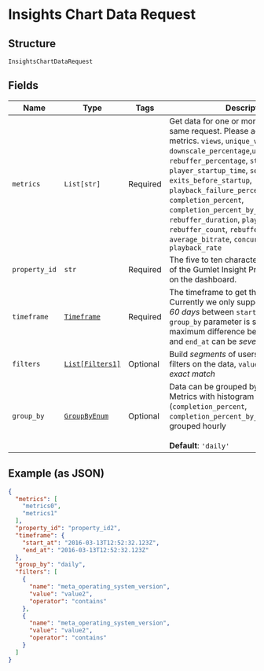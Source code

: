 
# Insights Chart Data Request

## Structure

`InsightsChartDataRequest`

## Fields

| Name | Type | Tags | Description |
|  --- | --- | --- | --- |
| `metrics` | `List[str]` | Required | Get data for one or more `metrics` in the same request. Please add any of these metrics. `views`, `unique_views`, `downscale_percentage`,`upscale_percentage`, `rebuffer_percentage`, `startup_time`, `player_startup_time`, `seek_latency`, `exits_before_startup`, `playback_failure_percentage`, `completion_percent`, `completion_percent_by_views`, `rebuffer_duration`, `playing_time`, `rebuffer_count`, `rebuffer_frequency`, `average_bitrate`, `concurrent_users`, `playback_rate` |
| `property_id` | `str` | Required | The five to ten character unique identifier of the Gumlet Insight Property available on the dashboard. |
| `timeframe` | [`Timeframe`](../../doc/models/timeframe.md) | Required | The timeframe to get the data for. Currently we only support a maximum of *60 days* between `start_at` and `end_at`. If `group_by` parameter is set as `hourly` then maximum difference between `start_at` and `end_at` can be *seven days*. |
| `filters` | [`List[Filters1]`](../../doc/models/filters-1.md) | Optional | Build *segments* of users using multiple filters on the data, `value` should be an *exact match* |
| `group_by` | [`GroupByEnum`](../../doc/models/group-by-enum.md) | Optional | Data can be grouped by `daily` or `hourly`. Metrics with histogram response (`completion_percent`, `completion_percent_by_views`) can not be grouped hourly<br><br>**Default**: `'daily'` |

## Example (as JSON)

```json
{
  "metrics": [
    "metrics0",
    "metrics1"
  ],
  "property_id": "property_id2",
  "timeframe": {
    "start_at": "2016-03-13T12:52:32.123Z",
    "end_at": "2016-03-13T12:52:32.123Z"
  },
  "group_by": "daily",
  "filters": [
    {
      "name": "meta_operating_system_version",
      "value": "value2",
      "operator": "contains"
    },
    {
      "name": "meta_operating_system_version",
      "value": "value2",
      "operator": "contains"
    }
  ]
}
```

